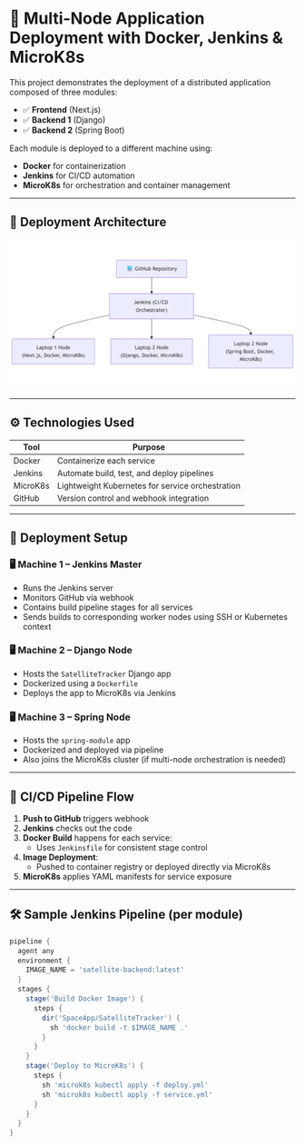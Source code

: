 # 🚀 Multi-Node Application Deployment with Docker, Jenkins & MicroK8s

This project demonstrates the deployment of a distributed application composed of three modules:
- ✅ **Frontend** (Next.js)
- ✅ **Backend 1** (Django)
- ✅ **Backend 2** (Spring Boot)

Each module is deployed to a different machine using:
- **Docker** for containerization
- **Jenkins** for CI/CD automation
- **MicroK8s** for orchestration and container management

---

## 📡 Deployment Architecture

![Deployment Architecture](architecture.png)

---

## ⚙️ Technologies Used

| Tool         | Purpose                                        |
|--------------|------------------------------------------------|
| Docker       | Containerize each service                      |
| Jenkins      | Automate build, test, and deploy pipelines     |
| MicroK8s     | Lightweight Kubernetes for service orchestration |
| GitHub       | Version control and webhook integration        |


---

## 🔧 Deployment Setup

### 🖥️ Machine 1 – Jenkins Master

- Runs the Jenkins server
- Monitors GitHub via webhook
- Contains build pipeline stages for all services
- Sends builds to corresponding worker nodes using SSH or Kubernetes context

### 🖥️ Machine 2 – Django Node

- Hosts the `SatelliteTracker` Django app
- Dockerized using a `Dockerfile`
- Deploys the app to MicroK8s via Jenkins

### 🖥️ Machine 3 – Spring Node

- Hosts the `spring-module` app
- Dockerized and deployed via pipeline
- Also joins the MicroK8s cluster (if multi-node orchestration is needed)

---

## 🔁 CI/CD Pipeline Flow

1. **Push to GitHub** triggers webhook
2. **Jenkins** checks out the code
3. **Docker Build** happens for each service:
   - Uses `Jenkinsfile` for consistent stage control
4. **Image Deployment**:
   - Pushed to container registry or deployed directly via MicroK8s
5. **MicroK8s** applies YAML manifests for service exposure

---

## 🛠 Sample Jenkins Pipeline (per module)

```groovy
pipeline {
  agent any
  environment {
    IMAGE_NAME = 'satellite-backend:latest'
  }
  stages {
    stage('Build Docker Image') {
      steps {
        dir('SpaceApp/SatelliteTracker') {
          sh 'docker build -t $IMAGE_NAME .'
        }
      }
    }
    stage('Deploy to MicroK8s') {
      steps {
        sh 'microk8s kubectl apply -f deploy.yml'
        sh 'microk8s kubectl apply -f service.yml'
      }
    }
  }
}
